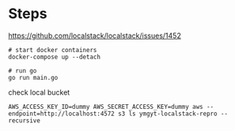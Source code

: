 # Steps

https://github.com/localstack/localstack/issues/1452


```console
# start docker containers
docker-compose up --detach

# run go
go run main.go
```

check local bucket

```console
AWS_ACCESS_KEY_ID=dummy AWS_SECRET_ACCESS_KEY=dummy aws --endpoint=http://localhost:4572 s3 ls ymgyt-localstack-repro --recursive
```

